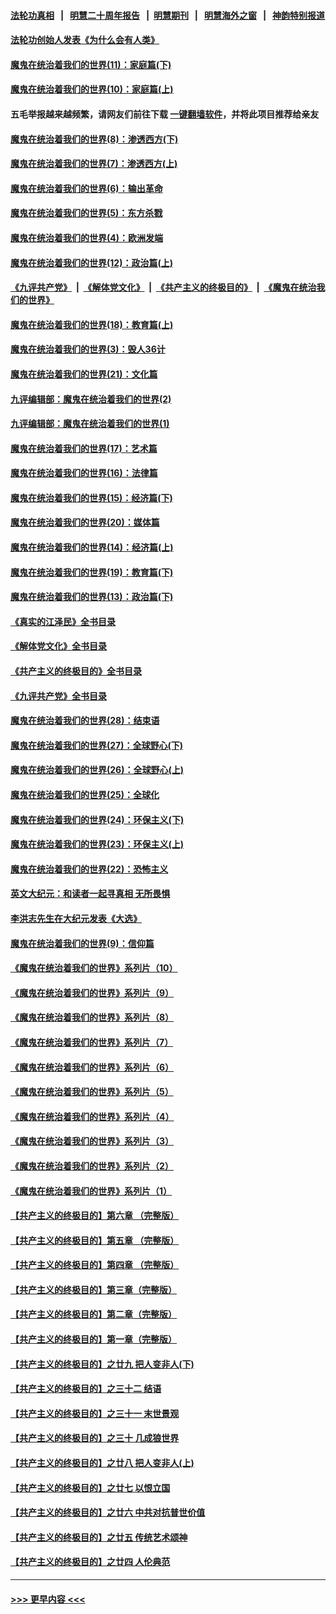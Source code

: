#### [法轮功真相](https://github.com/gfw-breaker/truth/blob/master/README.md?t=0) &nbsp;&nbsp;|&nbsp;&nbsp; [明慧二十周年报告](https://github.com/gfw-breaker/mh-reports/blob/master/README.md?t=0) &nbsp;&nbsp;|&nbsp;&nbsp;[明慧期刊](https://github.com/gfw-breaker/mh-qikan) &nbsp;&nbsp;|&nbsp;&nbsp; [明慧海外之窗](https://github.com/gfw-breaker/mh-news/blob/master/README.md?t=0) &nbsp;&nbsp;|&nbsp;&nbsp; [神韵特别报道](https://github.com/gfw-breaker/mh-news/blob/master/shenyun.md?t=0)
#### [法轮功创始人发表《为什么会有人类》](../pages/nsc422/n13912117.md?t=01271843) 
#### [魔鬼在统治着我们的世界(11)：家庭篇(下)](../pages/nsc422/n10440961.md?t=01271843) 
#### [魔鬼在统治着我们的世界(10)：家庭篇(上)](../pages/nsc422/n10435448.md?t=01271843) 
#### 五毛举报越来越频繁，请网友们前往下载 [一键翻墙软件](https://github.com/gfw-breaker/ssr-accounts)，并将此项目推荐给亲友
#### [魔鬼在统治着我们的世界(8)：渗透西方(下)](../pages/nsc422/n10429603.md?t=01271843) 
#### [魔鬼在统治着我们的世界(7)：渗透西方(上)](../pages/nsc422/n10426013.md?t=01271843) 
#### [魔鬼在统治着我们的世界(6)：输出革命](../pages/nsc422/n10421536.md?t=01271843) 
#### [魔鬼在统治着我们的世界(5)：东方杀戮](../pages/nsc422/n10417707.md?t=01271843) 
#### [魔鬼在统治着我们的世界(4)：欧洲发端](../pages/nsc422/n10414890.md?t=01271843) 
#### [魔鬼在统治着我们的世界(12)：政治篇(上)](../pages/nsc422/n10444576.md?t=01271843) 
#### [《九评共产党》](https://github.com/begood0513/9ping.md/blob/master/README.md) &nbsp;|&nbsp; [《解体党文化》](../../../../jtdwh.md/blob/master/README.md)  &nbsp;|&nbsp; [《共产主义的终极目的》](../../../../gczydzjmd.md/blob/master/README.md) &nbsp;|&nbsp; [《魔鬼在统治我们的世界》](../../../../mgztzwmdsj.md/blob/master/README.md) 
#### [魔鬼在统治着我们的世界(18)：教育篇(上)](../pages/nsc422/n10526970.md?t=01271843) 
#### [魔鬼在统治着我们的世界(3)：毁人36计](../pages/nsc422/n10411583.md?t=01271843) 
#### [魔鬼在统治着我们的世界(21)：文化篇](../pages/nsc422/n10597706.md?t=01271843) 
#### [九评编辑部：魔鬼在统治着我们的世界(2)](../pages/nsc422/n10410036.md?t=01271843) 
#### [九评编辑部：魔鬼在统治着我们的世界(1)](../pages/nsc422/n10406825.md?t=01271843) 
#### [魔鬼在统治着我们的世界(17)：艺术篇](../pages/nsc422/n10499093.md?t=01271843) 
#### [魔鬼在统治着我们的世界(16)：法律篇](../pages/nsc422/n10485969.md?t=01271843) 
#### [魔鬼在统治着我们的世界(15)：经济篇(下)](../pages/nsc422/n10469975.md?t=01271843) 
#### [魔鬼在统治着我们的世界(20)：媒体篇](../pages/nsc422/n10586579.md?t=01271843) 
#### [魔鬼在统治着我们的世界(14)：经济篇(上)](../pages/nsc422/n10457370.md?t=01271843) 
#### [魔鬼在统治着我们的世界(19)：教育篇(下)](../pages/nsc422/n10564808.md?t=01271843) 
#### [魔鬼在统治着我们的世界(13)：政治篇(下)](../pages/nsc422/n10448270.md?t=01271843) 
#### [《真实的江泽民》全书目录](../pages/nsc422/n13721399.md?t=01271843) 
#### [《解体党文化》全书目录](../pages/nsc422/n13721157.md?t=01271843) 
#### [《共产主义的终极目的》全书目录](../pages/nsc422/n13721048.md?t=01271843) 
#### [《九评共产党》全书目录](../pages/nsc422/n13708085.md?t=01271843) 
#### [魔鬼在统治着我们的世界(28)：结束语](../pages/nsc422/n10936246.md?t=01271843) 
#### [魔鬼在统治着我们的世界(27)：全球野心(下)](../pages/nsc422/n10928319.md?t=01271843) 
#### [魔鬼在统治着我们的世界(26)：全球野心(上)](../pages/nsc422/n10900318.md?t=01271843) 
#### [魔鬼在统治着我们的世界(25)：全球化](../pages/nsc422/n10788205.md?t=01271843) 
#### [魔鬼在统治着我们的世界(24)：环保主义(下)](../pages/nsc422/n10695307.md?t=01271843) 
#### [魔鬼在统治着我们的世界(23)：环保主义(上)](../pages/nsc422/n10688613.md?t=01271843) 
#### [魔鬼在统治着我们的世界(22)：恐怖主义](../pages/nsc422/n10614727.md?t=01271843) 
#### [英文大纪元：和读者一起寻真相 无所畏惧](../pages/nsc422/n12542027.md?t=01271843) 
#### [李洪志先生在大纪元发表《大选》](../pages/nsc422/n12534746.md?t=01271843) 
#### [魔鬼在统治着我们的世界(9)：信仰篇](../pages/nsc422/n10432159.md?t=01271843) 
#### [《魔鬼在统治着我们的世界》系列片（10）](../pages/nsc422/n12292670.md?t=01271843) 
#### [《魔鬼在统治着我们的世界》系列片（9）](../pages/nsc422/n12290859.md?t=01271843) 
#### [《魔鬼在统治着我们的世界》系列片（8）](../pages/nsc422/n12287445.md?t=01271843) 
#### [《魔鬼在统治着我们的世界》系列片（7）](../pages/nsc422/n12283425.md?t=01271843) 
#### [《魔鬼在统治着我们的世界》系列片（6）](../pages/nsc422/n12282314.md?t=01271843) 
#### [《魔鬼在统治着我们的世界》系列片（5）](../pages/nsc422/n12281419.md?t=01271843) 
#### [《魔鬼在统治着我们的世界》系列片（4）](../pages/nsc422/n12274024.md?t=01271843) 
#### [《魔鬼在统治着我们的世界》系列片（3）](../pages/nsc422/n12271322.md?t=01271843) 
#### [《魔鬼在统治着我们的世界》系列片（2）](../pages/nsc422/n12269049.md?t=01271843) 
#### [《魔鬼在统治着我们的世界》系列片（1）](../pages/nsc422/n12267575.md?t=01271843) 
#### [【共产主义的终极目的】第六章 （完整版）](../pages/nsc422/n11428913.md?t=01271843) 
#### [【共产主义的终极目的】第五章 （完整版）](../pages/nsc422/n11428912.md?t=01271843) 
#### [【共产主义的终极目的】第四章 （完整版）](../pages/nsc422/n11428907.md?t=01271843) 
#### [【共产主义的终极目的】第三章（完整版）](../pages/nsc422/n11428848.md?t=01271843) 
#### [【共产主义的终极目的】第二章（完整版）](../pages/nsc422/n11428831.md?t=01271843) 
#### [【共产主义的终极目的】第一章（完整版）](../pages/nsc422/n11417651.md?t=01271843) 
#### [【共产主义的终极目的】之廿九 把人变非人(下)](../pages/nsc422/n11344140.md?t=01271843) 
#### [【共产主义的终极目的】之三十二 结语](../pages/nsc422/n11360535.md?t=01271843) 
#### [【共产主义的终极目的】之三十一 末世景观](../pages/nsc422/n11351129.md?t=01271843) 
#### [【共产主义的终极目的】之三十 几成狼世界](../pages/nsc422/n11348280.md?t=01271843) 
#### [【共产主义的终极目的】之廿八 把人变非人(上)](../pages/nsc422/n11340492.md?t=01271843) 
#### [【共产主义的终极目的】之廿七 以恨立国](../pages/nsc422/n11336944.md?t=01271843) 
#### [【共产主义的终极目的】之廿六 中共对抗普世价值](../pages/nsc422/n11324785.md?t=01271843) 
#### [【共产主义的终极目的】之廿五 传统艺术颂神](../pages/nsc422/n11296396.md?t=01271843) 
#### [【共产主义的终极目的】之廿四 人伦典范](../pages/nsc422/n11296397.md?t=01271843) 

----
#### [ >>> 更早内容 <<< ](../indexes/nsc422-earlier.md)
